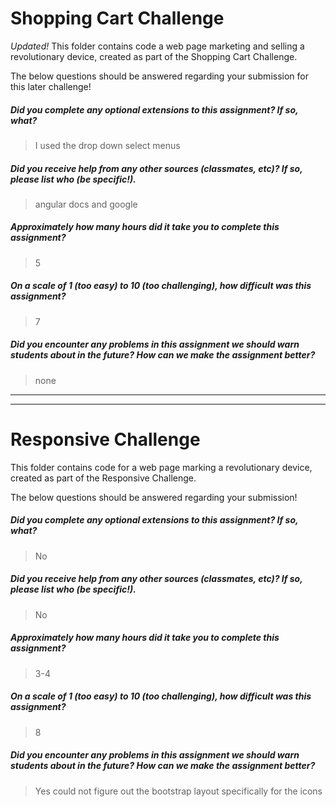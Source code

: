 # Shopping Cart Challenge
*Updated!* This folder contains code a web page marketing and selling a revolutionary device, created as part of the Shopping Cart Challenge.

The below questions should be answered regarding your submission for this later challenge!

##### Did you complete any optional extensions to this assignment? If so, what? #####
> I used the drop down select menus


##### Did you receive help from any other sources (classmates, etc)? If so, please list who (be specific!). #####
> angular docs and google


##### Approximately how many hours did it take you to complete this assignment? #####
> 5


##### On a scale of 1 (too easy) to 10 (too challenging), how difficult was this assignment? #####
> 7


##### Did you encounter any problems in this assignment we should warn students about in the future? How can we make the assignment better? #####
> none


-------------------------------------------------
-------------------------------------------------



# Responsive Challenge

This folder contains code for a web page marking a revolutionary device, created as part of the Responsive Challenge.

The below questions should be answered regarding your submission!

##### Did you complete any optional extensions to this assignment? If so, what? #####
> No


##### Did you receive help from any other sources (classmates, etc)? If so, please list who (be specific!). #####
> No


##### Approximately how many hours did it take you to complete this assignment? #####
> 3-4


##### On a scale of 1 (too easy) to 10 (too challenging), how difficult was this assignment? #####
> 8


##### Did you encounter any problems in this assignment we should warn students about in the future? How can we make the assignment better? #####
> Yes could not figure out the bootstrap layout specifically for the icons

